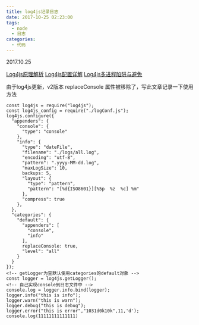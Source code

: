 ```yaml
---
title: log4js记录日志
date: 2017-10-25 02:23:00
tags:
  - node
  - 日志
categories:
  - 代码
---
```

2017.10.25

[Log4js原理解析](http://blog.csdn.net/hfty290/article/details/42844085)
[Log4js配置详解](http://blog.csdn.net/hfty290/article/details/42843737)
[Log4js多进程陷阱与避免](http://blog.csdn.net/hfty290/article/details/42843303)

由于log4js更新，v2版本 replaceConsole 属性被移除了，写此文章记录一下使用方法
```
const log4js = require("log4js");
const log4js_config = require("./logConf.js");
log4js.configure({
  "appenders": {
    "console": {
      "type": "console"
    },
    "info": {
      "type": "dateFile",
      "filename": "./logs/all.log",
      "encoding": "utf-8",
      "pattern": ".yyyy-MM-dd.log",
      "maxLogSize": 10,
      backups: 5,
      "layout": {
        "type": "pattern",
        "pattern": "[%d{ISO8601}][%5p  %z  %c] %m"
      },
      "compress": true
    },
  },
  "categories": {
    "default": {
      "appenders": [
        "console",
        "info"
      ],
      replaceConsole: true,
      "level": "all"
    }
  }
});
<!-- getLogger为空默认使用categories的default对象 -->
const logger = log4js.getLogger();
<!-- 自己实现console到日志文件中 -->
console.log = logger.info.bind(logger);
logger.info("this is info");
logger.warn("this is warn");
logger.debug("this is debug");
logger.error("this is error","1031d0k10k",11,'d');
console.log(11111111111111)
```